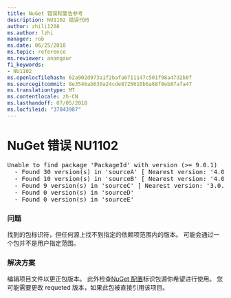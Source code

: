 ```yaml
---
title: NuGet 错误和警告参考
description: NU1102 错误代码
author: zhili1208
ms.author: lzhi
manager: rob
ms.date: 06/25/2018
ms.topic: reference
ms.reviewer: anangaur
f1_keywords:
- NU1102
ms.openlocfilehash: 62a902d973a1f2bafa6711147c501f98a47d2b0f
ms.sourcegitcommit: 8e3546ab630a24cde8725610b6a68f8eb87afa47
ms.translationtype: MT
ms.contentlocale: zh-CN
ms.lasthandoff: 07/05/2018
ms.locfileid: "37843987"
---
```

# <a name="nuget-error-nu1102"></a>NuGet 错误 NU1102

<pre>Unable to find package 'PackageId' with version (>= 9.0.1)<br/>  - Found 30 version(s) in 'sourceA' [ Nearest version: '4.0.0' ]<br/>  - Found 10 version(s) in 'sourceB' [ Nearest version: '4.0.0-rc-2129' ]<br/>  - Found 9 version(s) in 'sourceC' [ Nearest version: '3.0.0-beta-00032' ]<br/>  - Found 0 version(s) in 'sourceD'<br/>  - Found 0 version(s) in 'sourceE'</pre>

### <a name="issue"></a>问题
找到的包标识符，但任何源上找不到指定的依赖项范围内的版本。 可能会通过一个包并不是用户指定范围。

### <a name="solution"></a>解决方案
编辑项目文件以更正包版本。 此外检查[NuGet 配置](../../consume-packages/Configuring-NuGet-Behavior.md)标识包源你希望进行使用。 您可能需要更改 requeted 版本，如果此包被直接引用该项目。